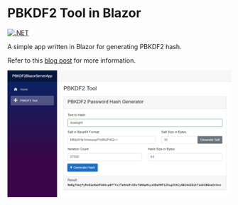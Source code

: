 # PBKDF2 Tool in Blazor

[![.NET](https://github.com/dusklight/pbkdf2-blazor/actions/workflows/dotnet.yml/badge.svg)](https://github.com/dusklight/pbkdf2-blazor/actions/workflows/dotnet.yml)

A simple app written in Blazor for generating PBKDF2 hash.

Refer to this [blog post](https://blog.dusklight.com/2021/11/pbkdf2-tool-in-blazor.html) for more information.

![Screenshot of PBKDF2 Tool](Pbkdf2Form-Screenshot.png)
